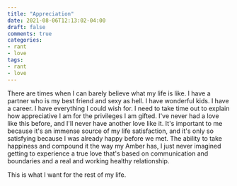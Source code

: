 ```yaml
---
title: "Appreciation"
date: 2021-08-06T12:13:02-04:00
draft: false
comments: true
categories:
- rant
- love
tags:
- rant
- love
---
```


There are times when I can barely believe what my life is like. I have a partner who is my best friend and sexy as hell. I have wonderful kids. I have a career. I have everything I could wish for. I need to take time out to explain how appreciative I am for the privileges I am gifted. I've never had a love like this before, and I'll never have another love like it. It's important to me because it's an immense source of my life satisfaction, and it's only so satisfying because I was already happy before we met. The ability to take happiness and compound it the way my Amber has, I just never imagined getting to experience a true love that's based on communication and boundaries and a real and working healthy relationship.

This is what I want for the rest of my life.
